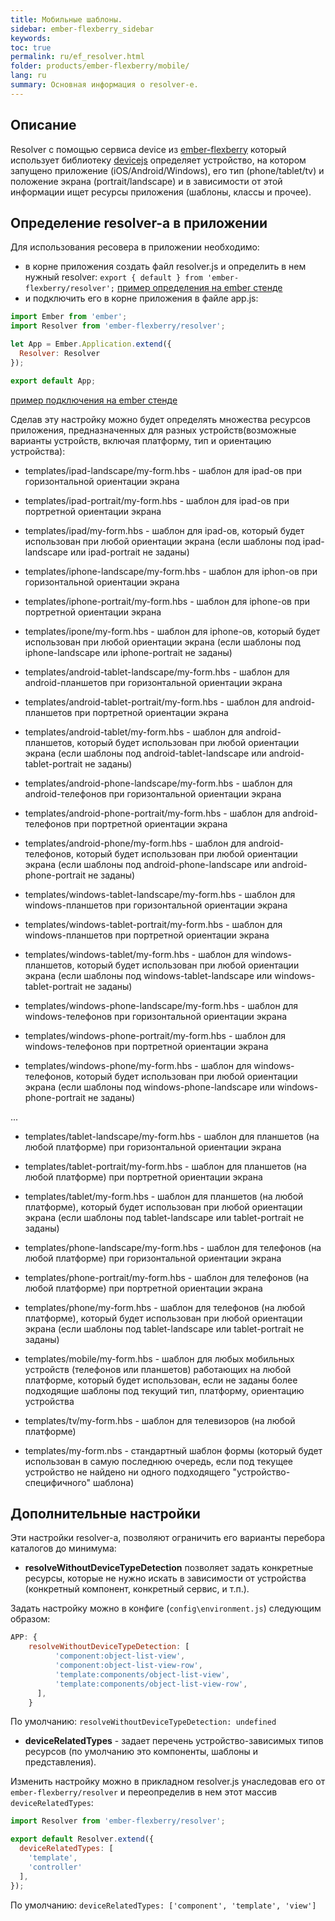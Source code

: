 ```yaml
---
title: Мобильные шаблоны.
sidebar: ember-flexberry_sidebar
keywords:
toc: true
permalink: ru/ef_resolver.html
folder: products/ember-flexberry/mobile/
lang: ru
summary: Основная информация о resolver-е.
---
```


## Описание

Resolver с помощью сервиса device из [ember-flexberry](https://github.com/Flexberry/ember-flexberry/blob/master/addon/services/device.js) который использует библиотеку [devicejs](https://github.com/matthewhudson/device.js) определяет устройство,
на котором запущено приложение (iOS/Android/Windows), его тип (phone/tablet/tv) и положение экрана (portrait/landscape) и в зависимости от этой информации ищет ресурсы приложения (шаблоны, классы и прочее).

## Определение resolver-а в приложении

Для использования ресовера в приложении необходимо:

* в корне приложения создать файл resolver.js и определить в нем нужный resolver: `export { default } from 'ember-flexberry/resolver';` [пример определения на ember стенде](https://github.com/Flexberry/ember-flexberry/blob/master/tests/dummy/app/resolver.js)
* и подключить его в корне приложения в файле app.js:

```js
import Ember from 'ember';
import Resolver from 'ember-flexberry/resolver';

let App = Ember.Application.extend({
  Resolver: Resolver
});

export default App;
```

[пример подключения на ember стенде](https://github.com/Flexberry/ember-flexberry/blob/master/tests/dummy/app/app.js#L13)

Сделав эту настройку можно будет определять множества ресурсов приложения, предназначенных для разных устройств(возможные варианты устройств, включая платформу, тип и ориентацию устройства):

* templates/ipad-landscape/my-form.hbs - шаблон для ipad-ов при горизонтальной ориентации экрана
* templates/ipad-portrait/my-form.hbs - шаблон для ipad-ов при портретной ориентации экрана
* templates/ipad/my-form.hbs - шаблон для ipad-ов, который будет использован при любой ориентации экрана (если шаблоны под ipad-landscape или ipad-portrait не заданы)

* templates/iphone-landscape/my-form.hbs - шаблон для iphon-ов при горизонтальной ориентации экрана
* templates/iphone-portrait/my-form.hbs - шаблон для iphone-ов при портретной ориентации экрана
* templates/ipone/my-form.hbs - шаблон для iphone-ов, который будет использован при любой ориентации экрана (если шаблоны под iphone-landscape или iphone-portrait не заданы)

* templates/android-tablet-landscape/my-form.hbs - шаблон для android-планшетов при горизонтальной ориентации экрана
* templates/android-tablet-portrait/my-form.hbs - шаблон для android-планшетов при портретной ориентации экрана
* templates/android-tablet/my-form.hbs - шаблон для android-планшетов, который будет использован при любой ориентации экрана (если шаблоны под android-tablet-landscape или android-tablet-portrait не заданы)

* templates/android-phone-landscape/my-form.hbs - шаблон для android-телефонов при горизонтальной ориентации экрана
* templates/android-phone-portrait/my-form.hbs - шаблон для android-телефонов при портретной ориентации экрана
* templates/android-phone/my-form.hbs - шаблон для android-телефонов, который будет использован при любой ориентации экрана (если шаблоны под android-phone-landscape или android-phone-portrait не заданы)

* templates/windows-tablet-landscape/my-form.hbs - шаблон для windows-планшетов при горизонтальной ориентации экрана
* templates/windows-tablet-portrait/my-form.hbs - шаблон для windows-планшетов при портретной ориентации экрана
* templates/windows-tablet/my-form.hbs - шаблон для windows-планшетов, который будет использован при любой ориентации экрана (если шаблоны под windows-tablet-landscape или windows-tablet-portrait не заданы)

* templates/windows-phone-landscape/my-form.hbs - шаблон для windows-телефонов при горизонтальной ориентации экрана
* templates/windows-phone-portrait/my-form.hbs - шаблон для windows-телефонов при портретной ориентации экрана
* templates/windows-phone/my-form.hbs - шаблон для windows-телефонов, который будет использован при любой ориентации экрана (если шаблоны под windows-phone-landscape или windows-phone-portrait не заданы)

...

* templates/tablet-landscape/my-form.hbs - шаблон для планшетов (на любой платформе) при горизонтальной ориентации экрана
* templates/tablet-portrait/my-form.hbs - шаблон для планшетов (на любой платформе) при портретной ориентации экрана
* templates/tablet/my-form.hbs - шаблон для планшетов (на любой платформе), который будет использован при любой ориентации экрана (если шаблоны под tablet-landscape или tablet-portrait не заданы)

* templates/phone-landscape/my-form.hbs - шаблон для телефонов (на любой платформе) при горизонтальной ориентации экрана
* templates/phone-portrait/my-form.hbs - шаблон для телефонов (на любой платформе) при портретной ориентации экрана
* templates/phone/my-form.hbs - шаблон для телефонов (на любой платформе), который будет использован при любой ориентации экрана (если шаблоны под tablet-landscape или tablet-portrait не заданы)

* templates/mobile/my-form.hbs - шаблон для любых мобильных устройств (телефонов или планшетов) работающих на любой платформе, который будет использован, если не заданы более подходящие шаблоны под текущий тип, платформу, ориентацию устройства

* templates/tv/my-form.hbs - шаблон для телевизоров (на любой платформе)

* templates/my-form.nbs - стандартный шаблон формы (который будет использован в самую последнюю очередь, если под текущее устройство не  найдено ни одного подходящего "устройство-специфичного" шаблона)

## Дополнительные настройки

 Эти настройки resolver-a, позволяют ограничить его варианты перебора каталогов до минимума:

* **resolveWithoutDeviceTypeDetection** позволяет задать конкретные ресурсы, которые не нужно искать в зависимости от устройства (конкретный компонент, конкретный сервис, и т.п.).

Задать настройку можно в конфиге (`config\environment.js`) следующим образом:

```js
APP: {
    resolveWithoutDeviceTypeDetection: [
          'component:object-list-view',
          'component:object-list-view-row',
          'template:components/object-list-view',
          'template:components/object-list-view-row',
      ],
    }
```

По умолчанию: `resolveWithoutDeviceTypeDetection: undefined`

* **deviceRelatedTypes** - задает перечень устройство-зависимых типов ресурсов (по умолчанию это компоненты, шаблоны и представления).

Изменить настройку можно в прикладном resolver.js унаследовав его от `ember-flexberry/resolver` и переопределив в нем этот массив `deviceRelatedTypes`:

```js
import Resolver from 'ember-flexberry/resolver';

export default Resolver.extend({
  deviceRelatedTypes: [
    'template',
    'controller'
  ],
});
```

По умолчанию: `deviceRelatedTypes: ['component', 'template', 'view']`
